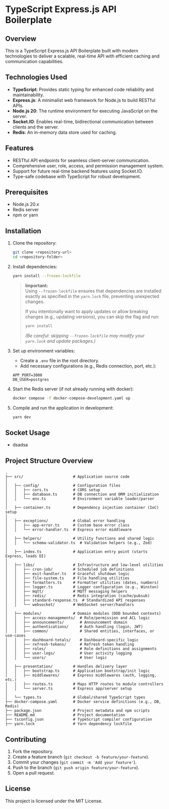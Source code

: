 # TypeScript Express.js API Boilerplate

## Overview

This is a TypeScript Express.js API Boilerplate built with modern technologies to deliver a scalable, real-time API with efficient caching and communication capabilities.

## Technologies Used

- **TypeScript**: Provides static typing for enhanced code reliability and maintainability.
- **Express.js**: A minimalist web framework for Node.js to build RESTful APIs.
- **Node.js 20**: The runtime environment for executing JavaScript on the server.
- **Socket.IO**: Enables real-time, bidirectional communication between clients and the server.
- **Redis**: An in-memory data store used for caching.

## Features

- RESTful API endpoints for seamless client-server communication.
- Comprehensive user, role, access, and permission management system.
- Support for future real-time backend features using Socket.IO.
- Type-safe codebase with TypeScript for robust development.

## Prerequisites

- Node.js 20.x
- Redis server
- npm or yarn

## Installation

1. Clone the repository:

   ```bash
   git clone <repository-url>
   cd <repository-folder>
   ```

2. Install dependencies:

   ```bash
   yarn install --frozen-lockfile
   ```

   > **Important:**  
   > Using `--frozen-lockfile` ensures that dependencies are installed exactly as specified in the `yarn.lock` file, preventing unexpected changes.  
   > 
   > If you intentionally want to apply updates or allow breaking changes (e.g., updating versions), you can skip the flag and run:
   > 
   > ```bash
   > yarn install
   > ```
   > 
   > _(Be careful: skipping `--frozen-lockfile` may modify your `yarn.lock` and update packages.)_

3. Set up environment variables:

   - Create a `.env` file in the root directory.
   - Add necessary configurations (e.g., Redis connection, port, etc.):

   ```env
   APP_PORT=3000
   DB_USER=postgres
   ```

4. Start the Redis server (if not already running with docker):

   ```bash
   docker compose -f docker-compose-development.yaml up
   ```

5. Compile and run the application in development:

   ```bash
   yarn dev
   ```

## Socket Usage

- dsadsa

## Project Structure Overview

```plaintext
.
├── src/                      # Application source code
│
│   ├── config/               # Configuration files
│   │   ├── cors.ts           # CORS setup
│   │   ├── database.ts       # DB connection and ORM initialization
│   │   └── env.ts            # Environment variable loader/parser
│
│   ├── container.ts          # Dependency injection container (IoC) setup
│
│   ├── exceptions/           # Global error handling
│   │   ├── app-error.ts      # Custom base error class
│   │   └── error-handler.ts  # Express error middleware
│
│   ├── helpers/              # Utility functions and shared logic
│   │   └── schema-validator.ts  # Validation helpers (e.g., Zod)
│
│   ├── index.ts              # Application entry point (starts Express, loads DI)
│
│   ├── libs/                 # Infrastructure and low-level utilities
│   │   ├── cron-job/         # Scheduled job definitions
│   │   ├── exit-handler.ts   # Graceful shutdown logic
│   │   ├── file-system.ts    # File handling utilities
│   │   ├── formatters.ts     # Formatter utilities (dates, numbers)
│   │   ├── logger.ts         # Logger configuration (e.g., Winston)
│   │   ├── mqtt/             # MQTT messaging helpers
│   │   ├── redis/            # Redis integration (cache/pubsub)
│   │   ├── standard-response.ts  # Standardized API responses
│   │   └── websocket/        # WebSocket server/handlers
│
│   ├── modules/              # Domain modules (DDD bounded contexts)
│   │   ├── access-managements/  # Role/permission and ACL logic
│   │   ├── announcements/       # Announcement domain
│   │   ├── authentications/     # Auth handling (login, JWT)
│   │   ├── common/              # Shared entities, interfaces, or use-cases
│   │   ├── dashboard-totals/    # Dashboard-specific logic
│   │   ├── refresh-tokens/      # Refresh token handling
│   │   ├── roles/               # Role definitions and assignments
│   │   ├── user-logs/           # User activity logging
│   │   └── users/               # User logic
│
│   ├── presentation/         # Handles delivery layer 
│   │   ├── bootstrap.ts      # Application bootstrap/init logic
│   │   ├── middlewares/      # Express middlewares (auth, logging, etc.)
│   │   ├── routes.ts         # Maps HTTP routes to module controllers
│   │   └── server.ts         # Express app/server setup
│
│   └── types.ts              # Global/shared TypeScript types
├── docker-compose.yaml       # Docker service definitions (e.g., DB, Redis)
├── package.json              # Project metadata and npm scripts
├── README.md                 # Project documentation
├── tsconfig.json             # TypeScript compiler configuration
├── yarn.lock                 # Yarn dependency lockfile
```

## Contributing

1. Fork the repository.
2. Create a feature branch (`git checkout -b feature/your-feature`).
3. Commit your changes (`git commit -m 'Add your feature'`).
4. Push to the branch (`git push origin feature/your-feature`).
5. Open a pull request.

## License

This project is licensed under the MIT License.